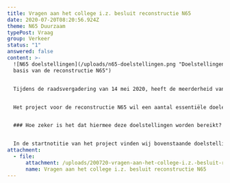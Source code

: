 ```yaml
---
title: Vragen aan het college i.z. besluit reconstructie N65
date: 2020-07-20T08:20:56.924Z
theme: N65 Duurzaam
typePost: Vraag
group: Verkeer
status: "1"
answered: false
content: >-
  ![N65 doelstellingen](/uploads/n65-doelstellingen.png "Doelstellingen aan de
  basis van de reconstructie N65")


  Tijdens de raadsvergadering van 14 mei 2020, heeft de meerderheid van de gemeenteraad gestemd voor het bestemmingsplan N65 en de verdiepte ligging van de provinciale weg.


  Het project voor de reconstructie N65 wil een aantal essentiële doelen bereiken. 


  ### Hoe zeker is het dat hiermee deze doelstellingen worden bereikt?


  In de startnotitie van het project vinden wij bovenstaande doelstellingen. Ook na een uitvoerige bestudering van de plannen, is niet duidelijk op basis waarvan de gemeente van mening is dat deze doelen zullen worden bereikt. Om die reden heeft VughtParticipeert het college bijgaande vragen gesteld. Zodra wij deze antwoorden hebben ontvangen zullen wij u nader informeren.
attachment:
  - file:
      attachment: /uploads/200720-vragen-aan-het-college-i.z.-besluit-reconstructie-n65.pdf
      name: Vragen aan het college i.z. besluit reconstructie N65
---
```

